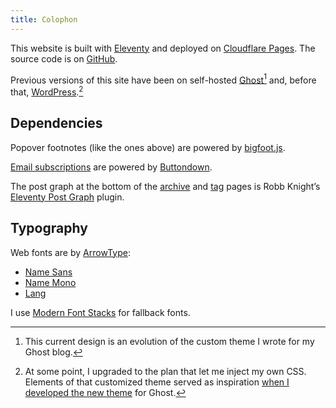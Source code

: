 ```yaml
---
title: Colophon
---
```

This website is built with [Eleventy](https://www.11ty.dev/) and deployed on [Cloudflare Pages](https://pages.cloudflare.com/). The source code is on [GitHub](https://github.com/slunsford/seanlunsford.com).

Previous versions of this site have been on self-hosted [Ghost](https://ghost.org/)[^ghost] and, before that, [WordPress](https://wordpress.com/).[^wp]

## Dependencies
Popover footnotes (like the ones above) are powered by [bigfoot.js](https://github.com/lemonmade/bigfoot).

[Email subscriptions](/subscribe/) are powered by [Buttondown](https://buttondown.email/refer/seanlunsford).

The post graph at the bottom of the [archive](/archive/) and [tag](/tag/technology/) pages is Robb Knight’s [Eleventy Post Graph](https://postgraph.rknight.me/) plugin.

## Typography
Web fonts are by [ArrowType](https://www.arrowtype.com/):
- [Name Sans](https://www.arrowtype.com/name-sans)
- [Name Mono](https://www.arrowtype.com/name-mono)
- [Lang](https://www.arrowtype.com/lang)

I use [Modern Font Stacks](https://modernfontstacks.com/) for fallback fonts.

[^ghost]: This current design is an evolution of the custom theme I wrote for my Ghost blog.

[^wp]: At some point, I upgraded to the plan that let me inject my own CSS. Elements of that customized theme served as inspiration [when I developed the new theme](/2018/seanlunsford-com-has-moved/) for Ghost.
